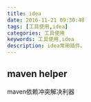 ```yaml
---
title: idea
date: 2016-11-21 09:30:48
tags: [工具使用,idea]
categories: 工具使用
keywords: 工具使用,idea
description: idea常用插件。
---
```


## maven helper
maven依赖冲突解决利器
